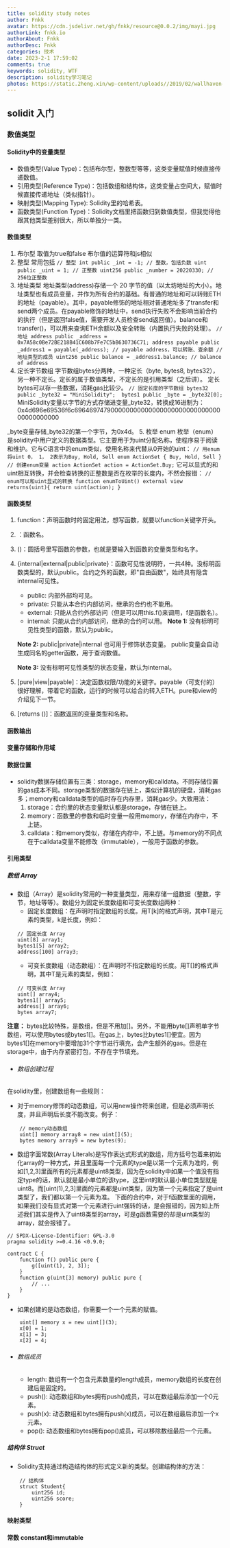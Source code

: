```yaml
---
title: solidity study notes
author: Fnkk
avatar: https://cdn.jsdelivr.net/gh/fnkk/resource@0.0.2/img/mayi.jpg
authorLink: fnkk.io
authorAbout: Fnkk
authorDesc: Fnkk
categories: 技术
date: 2023-2-1 17:59:02
comments: true
keywords: solidity, WTF
description: solidity学习笔记
photos: https://static.2heng.xin/wp-content/uploads//2019/02/wallhaven-672007-1-1024x576.png
---
```

## solidit 入门
### 数值类型
#### Solidity中的变量类型
- 数值类型(Value Type)：包括布尔型，整数型等等，这类变量赋值时候直接传递数值。
- 引用类型(Reference Type)：包括数组和结构体，这类变量占空间大，赋值时候直接传递地址（类似指针）。
- 映射类型(Mapping Type): Solidity里的哈希表。
- 函数类型(Function Type)：Solidity文档里把函数归到数值类型，但我觉得他跟其他类型差别很大，所以单独分一类。
#### 数值类型
1. 布尔型
取值为true和false
布尔值的运算符和js相似
2. 整型
常用包括
``
// 整型
    int public _int = -1; // 整数，包括负数
    uint public _uint = 1; // 正整数
    uint256 public _number = 20220330; // 256位正整数
``
3. 地址类型
地址类型(address)存储一个 20 字节的值（以太坊地址的大小）。地址类型也有成员变量，并作为所有合约的基础。有普通的地址和可以转账ETH的地址（payable）。其中，payable修饰的地址相对普通地址多了transfer和send两个成员。在payable修饰的地址中，send执行失败不会影响当前合约的执行（但是返回false值，需要开发人员检查send返回值）。balance和transfer()，可以用来查询ETH余额以及安全转账（内置执行失败的处理）。
``
    // 地址
    address public _address = 0x7A58c0Be72BE218B41C608b7Fe7C5bB630736C71;
    address payable public _address1 = payable(_address); // payable address，可以转账、查余额
    // 地址类型的成员
    uint256 public balance = _address1.balance; // balance of address
``
4. 定长字节数组
字节数组bytes分两种，一种定长（byte, bytes8, bytes32），另一种不定长。定长的属于数值类型，不定长的是引用类型（之后讲）。 定长bytes可以存一些数据，消耗gas比较少。
``
    // 固定长度的字节数组
    bytes32 public _byte32 = "MiniSolidity"; 
    bytes1 public _byte = _byte32[0]; 
``
MiniSolidity变量以字节的方式存储进变量_byte32，转换成16进制为：0x4d696e69536f6c69646974790000000000000000000000000000000000000000

_byte变量存储_byte32的第一个字节，为0x4d。
5. 枚举 enum
枚举（enum）是solidity中用户定义的数据类型。它主要用于为uint分配名称，使程序易于阅读和维护。它与C语言中的enum类似，使用名称来代替从0开始的uint：
``
    // 用enum将uint 0， 1， 2表示为Buy, Hold, Sell
    enum ActionSet { Buy, Hold, Sell }
    // 创建enum变量 action
    ActionSet action = ActionSet.Buy;
``
它可以显式的和uint相互转换，并会检查转换的正整数是否在枚举的长度内，不然会报错：
``
    // enum可以和uint显式的转换
    function enumToUint() external view returns(uint){
        return uint(action);
    }
``
#### 函数类型
1. function：声明函数时的固定用法，想写函数，就要以function关键字开头。

2. <function name>：函数名。

3. (<parameter types>)：圆括号里写函数的参数，也就是要输入到函数的变量类型和名字。

4. {internal|external|public|private}：函数可见性说明符，一共4种。没标明函数类型的，默认public。合约之外的函数，即"自由函数"，始终具有隐含internal可见性。

    - public: 内部外部均可见。
    - private: 只能从本合约内部访问，继承的合约也不能用。
    - external: 只能从合约外部访问（但是可以用this.f()来调用，f是函数名）。
    - internal: 只能从合约内部访问，继承的合约可以用。
    **Note 1:** 没有标明可见性类型的函数，默认为public。

    **Note 2:** public|private|internal 也可用于修饰状态变量。 public变量会自动生成同名的getter函数，用于查询数值。

    **Note 3:** 没有标明可见性类型的状态变量，默认为internal。

5. [pure|view|payable]：决定函数权限/功能的关键字。payable（可支付的）很好理解，带着它的函数，运行的时候可以给合约转入ETH。pure和view的介绍见下一节。

6. [returns ()]：函数返回的变量类型和名称。
#### 函数输出
#### 变量存储和作用域
#### 数据位置
- solidity数据存储位置有三类：storage，memory和calldata。不同存储位置的gas成本不同。storage类型的数据存在链上，类似计算机的硬盘，消耗gas多；memory和calldata类型的临时存在内存里，消耗gas少。大致用法：
    1. storage：合约里的状态变量默认都是storage，存储在链上。
    2. memory：函数里的参数和临时变量一般用memory，存储在内存中，不上链。
    3. calldata：和memory类似，存储在内存中，不上链。与memory的不同点在于calldata变量不能修改（immutable），一般用于函数的参数。
#### 引用类型
##### 数组 Array
- 数组（Array）是solidity常用的一种变量类型，用来存储一组数据（整数，字节，地址等等）。数组分为固定长度数组和可变长度数组两种：
    - 固定长度数组：在声明时指定数组的长度。用T[k]的格式声明，其中T是元素的类型，k是长度，例如：
    ```
    // 固定长度 Array
    uint[8] array1;
    bytes1[5] array2;
    address[100] array3;
    ```
    - 可变长度数组（动态数组）：在声明时不指定数组的长度。用T[]的格式声明，其中T是元素的类型，例如：
    ```
    // 可变长度 Array
    uint[] array4;
    bytes1[] array5;
    address[] array6;
    bytes array7;
    ```
**注意：** bytes比较特殊，是数组，但是不用加[]。另外，不能用byte[]声明单字节数组，可以使用bytes或bytes1[]。在gas上，bytes比bytes1[]便宜。因为bytes1[]在memory中要增加31个字节进行填充，会产生额外的gas。但是在storage中，由于内存紧密打包，不存在字节填充。
- ###### 数组创建过程
在solidity里，创建数组有一些规则：
   - 对于memory修饰的动态数组，可以用new操作符来创建，但是必须声明长度，并且声明后长度不能改变。例子：
```
    // memory动态数组
    uint[] memory array8 = new uint[](5);
    bytes memory array9 = new bytes(9);
```
   - 数组字面常数(Array Literals)是写作表达式形式的数组，用方括号包着来初始化array的一种方式，并且里面每一个元素的type是以第一个元素为准的，例如[1,2,3]里面所有的元素都是uint8类型，因为在solidity中如果一个值没有指定type的话，默认就是最小单位的该type，这里int的默认最小单位类型就是uint8。而[uint(1),2,3]里面的元素都是uint类型，因为第一个元素指定了是uint类型了，我们都以第一个元素为准。 下面的合约中，对于f函数里面的调用，如果我们没有显式对第一个元素进行uint强转的话，是会报错的，因为如上所述我们其实是传入了uint8类型的array，可是g函数需要的却是uint类型的array，就会报错了。
```
// SPDX-License-Identifier: GPL-3.0
pragma solidity >=0.4.16 <0.9.0;

contract C {
    function f() public pure {
        g([uint(1), 2, 3]);
    }
    function g(uint[3] memory) public pure {
        // ...
    }
}
```
   - 如果创建的是动态数组，你需要一个一个元素的赋值。
```
    uint[] memory x = new uint[](3);
    x[0] = 1;
    x[1] = 3;
    x[2] = 4;
```
- ###### 数组成员
    - length: 数组有一个包含元素数量的length成员，memory数组的长度在创建后是固定的。
    - push(): 动态数组和bytes拥有push()成员，可以在数组最后添加一个0元素。
    - push(x): 动态数组和bytes拥有push(x)成员，可以在数组最后添加一个x元素。
    - pop(): 动态数组和bytes拥有pop()成员，可以移除数组最后一个元素。
##### 结构体 Struct
- Solidity支持通过构造结构体的形式定义新的类型。创建结构体的方法：
```
    // 结构体
    struct Student{
        uint256 id;
        uint256 score; 
    }
```
#### 映射类型
#### 常数 constant和immutable
